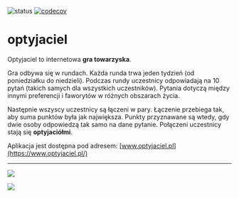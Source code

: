 ![status](https://github.com/zchmielewska/optyjaciel/actions/workflows/ci.yml/badge.svg)
[![codecov](https://codecov.io/gh/zchmielewska/optyjaciel/branch/main/graph/badge.svg)](https://codecov.io/gh/zchmielewska/optyjaciel)

# optyjaciel

Optyjaciel to internetowa **gra towarzyska**.

Gra odbywa się w rundach. Każda runda trwa jeden tydzień (od poniedziałku do niedzieli). Podczas rundy uczestnicy odpowiadają na 10 pytań (takich samych dla wszystkich uczestników). Pytania dotyczą między innymi preferencji i faworytów w różnych obszarach życia.

Następnie wszyscy uczestnicy są łączeni w pary. Łączenie przebiega tak, aby suma punktów była jak największa. Punkty przyznawane są wtedy, gdy dwie osoby odpowiedzą tak samo na dane pytanie. Połączeni uczestnicy stają się **optyjaciółmi**.

Aplikacja jest dostępna pod adresem: [www.optyjaciel.pl](https://www.optyjaciel.pl/)

---

[<img src="https://user-images.githubusercontent.com/4399111/144314802-b7133a1f-0e63-4d52-8426-46f4697ab9bc.png">](https://optyjaciel.herokuapp.com/)

[<img src="https://user-images.githubusercontent.com/4399111/144314811-b61be14b-3bed-4d9e-ada2-101db0f32a1c.png">](https://optyjaciel.herokuapp.com/)
